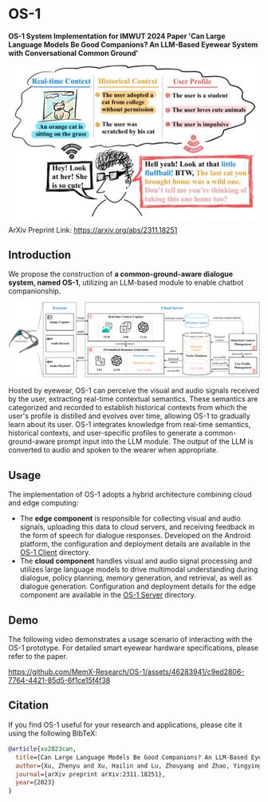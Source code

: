 # OS-1
**OS-1 System Implementation for IMWUT 2024 Paper 'Can Large Language Models Be Good Companions? An LLM-Based Eyewear System with Conversational Common Ground'**

<div  align="center"> 
<img src="assets/Our_system.jpg" width = "500px" alt="Conceptual overview of OS-1 workflow." align=center />
</div>

ArXiv Preprint Link: https://arxiv.org/abs/2311.18251

## Introduction
We propose the construction of **a common-ground-aware dialogue system, named OS-1**, utilizing an LLM-based module to enable chatbot companionship. 

![system_framework](assets/system_framework.jpg)


Hosted by eyewear, OS-1 can perceive the visual and audio signals received by the user, extracting real-time contextual semantics. These semantics are categorized and recorded to establish historical contexts from which the user's profile is distilled and evolves over time, allowing OS-1 to gradually learn about its user. OS-1 integrates knowledge from real-time semantics, historical contexts, and user-specific profiles to generate a common-ground-aware prompt input into the LLM module. The output of the LLM is converted to audio and spoken to the wearer when appropriate.


## Usage
The implementation of OS-1 adopts a hybrid architecture combining cloud and edge computing:

* The **edge component** is responsible for collecting visual and audio signals, uploading this data to cloud servers, and receiving feedback in the form of speech for dialogue responses. Developed on the Android platform, the configuration and deployment details are available in the [OS-1 Client](https://github.com/MemX-Research/OS-1/tree/main/OS-1%20Client) directory.
* The **cloud component** handles visual and audio signal processing and utilizes large language models to drive multimodal understanding during dialogue, policy planning, memory generation, and retrieval, as well as dialogue generation. Configuration and deployment details for the edge component are available in the [OS-1 Server](https://github.com/MemX-Research/OS-1/tree/main/OS-1%20Server) directory.

## Demo
The following video demonstrates a usage scenario of interacting with the OS-1 prototype. For detailed smart eyewear hardware specifications, please refer to the paper.

https://github.com/MemX-Research/OS-1/assets/46283941/c9ed2806-7764-4421-85d5-6f1ce15f4f38


## Citation
If you find OS-1 useful for your research and applications, please cite it using the following BibTeX:
```bibtex
@article{xu2023can,
  title={Can Large Language Models Be Good Companions? An LLM-Based Eyewear System with Conversational Common Ground},
  author={Xu, Zhenyu and Xu, Hailin and Lu, Zhouyang and Zhao, Yingying and Zhu, Rui and Wang, Yujiang and Dong, Mingzhi and Chang, Yuhu and Lv, Qin and Dick, Robert P and others},
  journal={arXiv preprint arXiv:2311.18251},
  year={2023}
}
```
